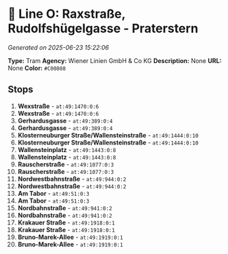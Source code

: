 # 🚊 Line O: Raxstraße, Rudolfshügelgasse - Praterstern

*Generated on 2025-06-23 15:22:06*

**Type:** Tram
**Agency:** Wiener Linien GmbH & Co KG
**Description:** None
**URL:** None
**Color:** `#C00808`

## Stops

1. **Wexstraße** - `at:49:1470:0:6`
2. **Wexstraße** - `at:49:1470:0:6`
3. **Gerhardusgasse** - `at:49:389:0:4`
4. **Gerhardusgasse** - `at:49:389:0:4`
5. **Klosterneuburger Straße/Wallensteinstraße** - `at:49:1444:0:10`
6. **Klosterneuburger Straße/Wallensteinstraße** - `at:49:1444:0:10`
7. **Wallensteinplatz** - `at:49:1443:0:8`
8. **Wallensteinplatz** - `at:49:1443:0:8`
9. **Rauscherstraße** - `at:49:1077:0:3`
10. **Rauscherstraße** - `at:49:1077:0:3`
11. **Nordwestbahnstraße** - `at:49:944:0:2`
12. **Nordwestbahnstraße** - `at:49:944:0:2`
13. **Am Tabor** - `at:49:51:0:3`
14. **Am Tabor** - `at:49:51:0:3`
15. **Nordbahnstraße** - `at:49:941:0:2`
16. **Nordbahnstraße** - `at:49:941:0:2`
17. **Krakauer Straße** - `at:49:1918:0:1`
18. **Krakauer Straße** - `at:49:1918:0:1`
19. **Bruno-Marek-Allee** - `at:49:1919:0:1`
20. **Bruno-Marek-Allee** - `at:49:1919:0:1`